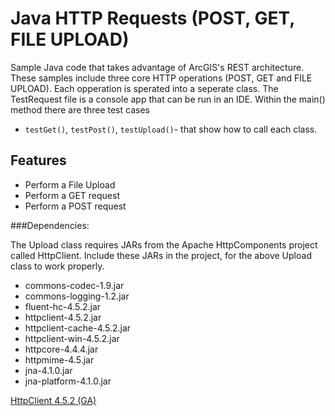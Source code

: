 Java HTTP Requests (POST, GET, FILE UPLOAD)
============================================

Sample Java code that takes advantage of ArcGIS's REST architecture. These samples include three core HTTP operations (POST, GET and FILE UPLOAD).
Each opperation is sperated into a seperate class.  The TestRequest file is a console app that can be run in an IDE.  Within the main() method there are three test cases
 - ```testGet()```, ```testPost()```, ```testUpload()```-  that show how to call each class.

## Features

* Perform a File Upload
* Perform a GET request
* Perform a POST request


###Dependencies:

The Upload class requires JARs from the Apache HttpComponents project called HttpClient.  Include these JARs in the project, for the above Upload class to work properly.

* commons-codec-1.9.jar
* commons-logging-1.2.jar
* fluent-hc-4.5.2.jar
* httpclient-4.5.2.jar 
* httpclient-cache-4.5.2.jar
* httpclient-win-4.5.2.jar
* httpcore-4.4.4.jar
* httpmime-4.5.jar
* jna-4.1.0.jar
* jna-platform-4.1.0.jar

[HttpClient 4.5.2 (GA)](http://hc.apache.org/downloads.cgi)

